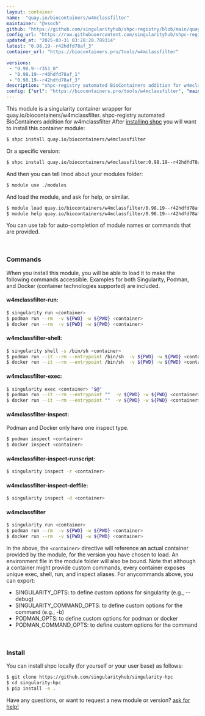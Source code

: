 ```yaml
---
layout: container
name:  "quay.io/biocontainers/w4mclassfilter"
maintainer: "@vsoch"
github: "https://github.com/singularityhub/shpc-registry/blob/main/quay.io/biocontainers/w4mclassfilter/container.yaml"
config_url: "https://raw.githubusercontent.com/singularityhub/shpc-registry/main/quay.io/biocontainers/w4mclassfilter/container.yaml"
updated_at: "2025-03-31 03:28:28.789314"
latest: "0.98.19--r42hdfd78af_3"
container_url: "https://biocontainers.pro/tools/w4mclassfilter"

versions:
 - "0.98.9--r351_0"
 - "0.98.19--r40hdfd78af_1"
 - "0.98.19--r42hdfd78af_3"
description: "shpc-registry automated BioContainers addition for w4mclassfilter"
config: {"url": "https://biocontainers.pro/tools/w4mclassfilter", "maintainer": "@vsoch", "description": "shpc-registry automated BioContainers addition for w4mclassfilter", "latest": {"0.98.19--r42hdfd78af_3": "sha256:e17c09bc6646efcbab5da7b9bf9f216839bee218e91892dff36ea14f8a49caa8"}, "tags": {"0.98.9--r351_0": "sha256:4544d0ad3cfd578b6ba2894d06964de77b141c2fbd2bb79203fee1706d364ad9", "0.98.19--r40hdfd78af_1": "sha256:4d0b344a53ef50e7f86c8aa83b62be7005892dea3ba502cdba1a284bd410229f", "0.98.19--r42hdfd78af_3": "sha256:e17c09bc6646efcbab5da7b9bf9f216839bee218e91892dff36ea14f8a49caa8"}, "docker": "quay.io/biocontainers/w4mclassfilter"}
---
```


This module is a singularity container wrapper for quay.io/biocontainers/w4mclassfilter.
shpc-registry automated BioContainers addition for w4mclassfilter
After [installing shpc](#install) you will want to install this container module:


```bash
$ shpc install quay.io/biocontainers/w4mclassfilter
```

Or a specific version:

```bash
$ shpc install quay.io/biocontainers/w4mclassfilter:0.98.19--r42hdfd78af_3
```

And then you can tell lmod about your modules folder:

```bash
$ module use ./modules
```

And load the module, and ask for help, or similar.

```bash
$ module load quay.io/biocontainers/w4mclassfilter/0.98.19--r42hdfd78af_3
$ module help quay.io/biocontainers/w4mclassfilter/0.98.19--r42hdfd78af_3
```

You can use tab for auto-completion of module names or commands that are provided.

<br>

### Commands

When you install this module, you will be able to load it to make the following commands accessible.
Examples for both Singularity, Podman, and Docker (container technologies supported) are included.

#### w4mclassfilter-run:

```bash
$ singularity run <container>
$ podman run --rm  -v ${PWD} -w ${PWD} <container>
$ docker run --rm  -v ${PWD} -w ${PWD} <container>
```

#### w4mclassfilter-shell:

```bash
$ singularity shell -s /bin/sh <container>
$ podman run --it --rm --entrypoint /bin/sh  -v ${PWD} -w ${PWD} <container>
$ docker run --it --rm --entrypoint /bin/sh  -v ${PWD} -w ${PWD} <container>
```

#### w4mclassfilter-exec:

```bash
$ singularity exec <container> "$@"
$ podman run --it --rm --entrypoint ""  -v ${PWD} -w ${PWD} <container> "$@"
$ docker run --it --rm --entrypoint ""  -v ${PWD} -w ${PWD} <container> "$@"
```

#### w4mclassfilter-inspect:

Podman and Docker only have one inspect type.

```bash
$ podman inspect <container>
$ docker inspect <container>
```

#### w4mclassfilter-inspect-runscript:

```bash
$ singularity inspect -r <container>
```

#### w4mclassfilter-inspect-deffile:

```bash
$ singularity inspect -d <container>
```



#### w4mclassfilter

```bash
$ singularity run <container>
$ podman run --rm  -v ${PWD} -w ${PWD} <container>
$ docker run --rm  -v ${PWD} -w ${PWD} <container>
```


In the above, the `<container>` directive will reference an actual container provided
by the module, for the version you have chosen to load. An environment file in the
module folder will also be bound. Note that although a container
might provide custom commands, every container exposes unique exec, shell, run, and
inspect aliases. For anycommands above, you can export:

 - SINGULARITY_OPTS: to define custom options for singularity (e.g., --debug)
 - SINGULARITY_COMMAND_OPTS: to define custom options for the command (e.g., -b)
 - PODMAN_OPTS: to define custom options for podman or docker
 - PODMAN_COMMAND_OPTS: to define custom options for the command

<br>

### Install

You can install shpc locally (for yourself or your user base) as follows:

```bash
$ git clone https://github.com/singularityhub/singularity-hpc
$ cd singularity-hpc
$ pip install -e .
```

Have any questions, or want to request a new module or version? [ask for help!](https://github.com/singularityhub/singularity-hpc/issues)